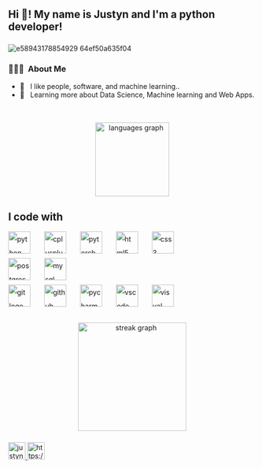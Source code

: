 <h2 align="left">Hi 👋! My name is Justyn and I'm a python developer!</h2>

###
![e58943178854929 64ef50a635f04](https://github.com/user-attachments/assets/cf9a7291-11af-4494-8add-c467651ee034)
###

<h3> 👨🏻‍💻 &nbsp;About Me </h3>

- 🤔 &nbsp; I like people, software, and machine learning..<br>
- 🌱 &nbsp; Learning more about Data Science, Machine learning and Web Apps.<br><br><br>

<div align="center">
  <img src="https://github-readme-stats.vercel.app/api/top-langs?username=Justyn001&locale=en&hide_title=false&layout=compact&card_width=320&langs_count=5&theme=dracula&hide_border=false" height="150" alt="languages graph"  />
</div>

###

<h2 align="left">I code with</h2>

<div align="left" style="line-height: 2;">
  <img src="https://cdn.jsdelivr.net/gh/devicons/devicon/icons/python/python-original.svg" height="45" alt="python logo" />
  <img width="20" />
  <img src="https://cdn.jsdelivr.net/gh/devicons/devicon/icons/cplusplus/cplusplus-original.svg" height="45" alt="cplusplus logo" />
  <img width="20" />
  <img src="https://cdn.jsdelivr.net/gh/devicons/devicon/icons/pytorch/pytorch-original.svg" height="45" alt="pytorch logo" />
  <img width="20" />
  <img src="https://cdn.jsdelivr.net/gh/devicons/devicon/icons/html5/html5-original.svg" height="45" alt="html5 logo" />
  <img width="20" />
  <img src="https://cdn.jsdelivr.net/gh/devicons/devicon/icons/css3/css3-original.svg" height="45" alt="css3 logo" />
  <br>
  <img src="https://cdn.jsdelivr.net/gh/devicons/devicon/icons/postgresql/postgresql-original.svg" height="45" alt="postgresql logo" />
  <img width="20" />
  <img src="https://cdn.jsdelivr.net/gh/devicons/devicon/icons/mysql/mysql-original.svg" height="45" alt="mysql logo" />
  <br>
  <img src="https://cdn.jsdelivr.net/gh/devicons/devicon/icons/git/git-original.svg" height="45" alt="git logo" />
  <img width="20" />
  <img src="https://cdn.jsdelivr.net/gh/devicons/devicon/icons/github/github-original.svg" height="45" alt="github logo" />
  <img width="20" />
  <img src="https://cdn.jsdelivr.net/gh/devicons/devicon/icons/pycharm/pycharm-original.svg" height="45" alt="pycharm logo" />
  <img width="20" />
  <img src="https://cdn.jsdelivr.net/gh/devicons/devicon/icons/vscode/vscode-original.svg" height="45" alt="vscode logo" />
  <img width="20" />
  <img src="https://cdn.jsdelivr.net/gh/devicons/devicon/icons/visualstudio/visualstudio-plain.svg" height="45" alt="visual studio logo" />
</div>

###

<div align="center">
  <img src="https://streak-stats.demolab.com?user=Justyn001&locale=en&mode=daily&theme=dark&hide_border=false&border_radius=5&order=3" height="220" alt="streak graph"  />
</div>

###

<div align="left">
<a href="https://www.linkedin.com/in/justyn-rojkowski/" target="_blank">
  <img src="https://img.shields.io/static/v1?message=Gmail&logo=gmail&label=&color=D14836&logoColor=white&labelColor=&style=for-the-badge" height="35" alt="justynroj@gmail.com"  />
  </a>
  <a href="mailto::justynroj@gmail.com" target="_blank">
  <img src="https://img.shields.io/static/v1?message=LinkedIn&logo=linkedin&label=&color=0077B5&logoColor=white&labelColor=&style=for-the-badge" height="35" alt="https://www.linkedin.com/in/justyn-rojkowski/"  />
  </a>
</div>

###
